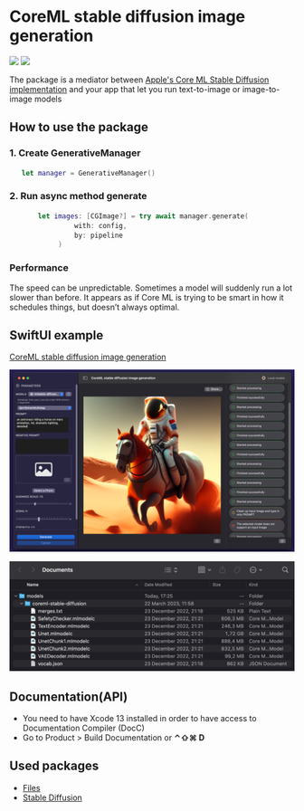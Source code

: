 # CoreML stable diffusion image generation

[![](https://img.shields.io/endpoint?url=https%3A%2F%2Fswiftpackageindex.com%2Fapi%2Fpackages%2FThe-Igor%2Fcoreml-stable-diffusion-swift%2Fbadge%3Ftype%3Dswift-versions)](https://swiftpackageindex.com/The-Igor/coreml-stable-diffusion-swift)
[![](https://img.shields.io/endpoint?url=https%3A%2F%2Fswiftpackageindex.com%2Fapi%2Fpackages%2FThe-Igor%2Fcoreml-stable-diffusion-swift%2Fbadge%3Ftype%3Dplatforms)](https://swiftpackageindex.com/The-Igor/coreml-stable-diffusion-swift)

The package is a mediator between [Apple's Core ML Stable Diffusion implementation](https://github.com/apple/ml-stable-diffusion) and your app that let you run text-to-image or image-to-image models
  
## How to use the package
### 1. Create GenerativeManager

```swift
   let manager = GenerativeManager()
```
### 2. Run async method **generate**

```swift
       let images: [CGImage?] = try await manager.generate(
                with: config, 
                by: pipeline
            )
```
### Performance

 The speed can be unpredictable. Sometimes a model will suddenly run a lot slower than before. It appears as if Core ML is trying to be smart in how it schedules things, but doesn’t always optimal.


## SwiftUI example

[CoreML stable diffusion image generation](https://github.com/The-Igor/coreml-stable-diffusion-swift-example)

  ![The concept](https://github.com/The-Igor/coreml-stable-diffusion-swift-example/blob/main/img/img_01.png)
  
  ![The concept](https://github.com/The-Igor/coreml-stable-diffusion-swift-example/blob/main/img/img_03.png)
  
## Documentation(API)
- You need to have Xcode 13 installed in order to have access to Documentation Compiler (DocC)
- Go to Product > Build Documentation or **⌃⇧⌘ D**

## Used packages
- [Files](https://github.com/JohnSundell/Files)
- [Stable Diffusion](https://github.com/apple/ml-stable-diffusion)
